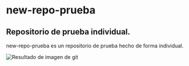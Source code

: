 # new-repo-prueba

## Repositorio de prueba individual.

new-repo-prueba es un repositorio de prueba hecho de forma individual.

![Resultado de imagen de git](https://miro.medium.com/max/480/1*zzvdRmHGGXONZpuQ2FeqsQ.png)